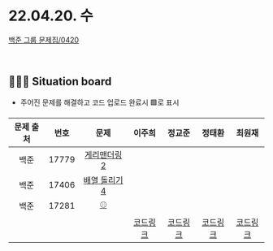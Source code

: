 
# 22.04.20. 수

[백준 그룹 문제집/0420](https://www.acmicpc.net/group/workbook/view/13701/44326)

</br>

## 🧑🏽‍💻 Situation board
- 주어진 문제를 해결하고 코드 업로드 완료시 🟩로 표시

| 문제 출처   | 번호       | 문제      | 이주희  | 정교준  | 정태환  | 최원재  |
| :--------: | :--------: | :--------: | :--------: | :-------: | :-------: |  :-------: |
|백준|17779|[게리맨더링 2](https://www.acmicpc.net/problem/17779)      |    |    |    |   |
|백준|17406|[배열 돌리기 4](https://www.acmicpc.net/problem/17406)      |    |    |    |   |
|백준|17281	|[⚾](https://www.acmicpc.net/problem/17281	)      |    |    |    |   |
||||  [코드링크](이주희/README.md) | [코드링크](정교준/README.md) | [코드링크](정태환/README.md) | [코드링크](최원재/README.md)  |
